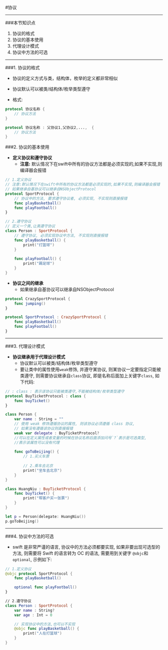 #协议

---
###本节知识点
1. 协议的格式
2. 协议的基本使用
3. 代理设计模式
4. 协议中方法的可选

---


###1. 协议的格式

- 协议的定义方式与类，结构体，枚举的定义都非常相似
- 协议默认可以被类/结构体/枚举类型遵守

- 格式:

```swift
protocol 协议名称 {
    // 协议方法
}
```
```swift
protocol 协议名称 : 父协议1,父协议2,...,  {
    // 协议方法
}
```


###2. 协议的基本使用

- **定义协议和遵守协议**
    - **注意:** 默认情况下在swift中所有的协议方法都是必须实现的,如果不实现,则编译器会报错
  

```swift
// 1.定义协议
// 注意:默认情况下在swift中所有的协议方法都是必须实现的,如果不实现,则编译器会报错
// 如果继承自基协议可以继承自NSObjectProtocol
protocol SportProtocol {
    // 协议中的方法, 要求遵守协议者, 必须实现, 不实现则直接报错
    func playBasketball()
    func playFootball()
}
```
```swift
// 2.遵守协议
// 定义一个类,让类遵守协议
class Person : SportProtocol {
    // 遵守协议, 必须实现协议中方法, 不实现则直接报错
    func playBasketball() {
        print("打篮球")
    }
    
    func playFootball() {
        print("踢足球")
    }
}
```

- **协议之间的继承**
    - 如果继承自基协议可以继承自NSObjectProtocol


```swift
protocol CrazySportProtocol {
    func jumping()
}

protocol SportProtocol : CrazySportProtocol {
    func playBasketball()
    func playFootball()
}
```


----------
###3. 代理设计模式

- **协议继承用于代理设计模式**
    - 协议默认可以被类/结构体/枚举类型遵守
    - 要让类中的属性使用`weak`修饰, 并遵守某协议, 则某协议一定要指定只能被类遵守, 则需要协议继承自`class`协议, 即是名称后面加上关键字`class`, 如下代码:

```swift
// : class : 表示该协议只能被类遵守,不能被结构体/枚举类型遵守
protocol BuyTicketProtocol : class {
    func buyTicket()
}
```
```swift
class Person {
    var name : String = ""
    // 使用 weak 修饰遵循协议的属性, 则该协议必须遵循 class 协议, 
    // 如果没有遵循该协议则直接报错
    weak var delegate : BuyTicketProtocol? 
    //可以在定义属性或者变量的时候在协议名称后面添加问号`?`表示是可选类型, 
    //表示该属性可以没有代理
    
    func goToBeijing() {
        // 1.买火车票
        
        // 2.乘车去北京
        print("坐车去北京")
    }
}
```
```swift
class HuangNiu : BuyTicketProtocol {
    func buyTicket() {
        print("帮客户买一张票")
    }
}
```
```swift
let p = Person(delegate: HuangNiu())
p.goToBeijing()
```

----------
 
###4. 协议中方法的可选

- swift 是非常严谨的语言, 协议中的方法必须都要实现, 如果非要出现可选型的方法, 则需要将 Swift 的语言转为 OC 的语法, 需要用到关键字 `@objc`和`optional`, 示例如下:


```swift
// 1.定义协议
@objc protocol SportProtocol {
    func playBasketball()

    optional func playFootball()
}

// 2.遵守协议
class Person : SportProtocol {
    var name : String?
    var age : Int = 0

    // 实现协议中的方法,也可以不实现
    @objc func playBasketball() {
        print("人在打篮球")
    }
}
```
